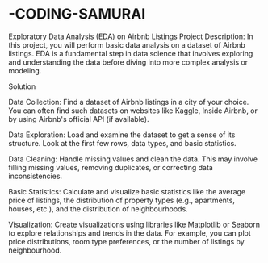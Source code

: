 # -CODING-SAMURAI

Exploratory Data Analysis (EDA) on Airbnb Listings  Project Description: In this project, you will perform basic data analysis on a dataset of  Airbnb listings. EDA is a fundamental step in data science that involves exploring and  understanding the data before diving into more complex analysis or modeling.

Solution

Data Collection: Find a dataset of Airbnb listings in a city of your choice. You can often 
find such datasets on websites like Kaggle, Inside Airbnb, or by using Airbnb's official 
API (if available).

Data Exploration: Load and examine the dataset to get a sense of its structure. Look at 
the first few rows, data types, and basic statistics.

Data Cleaning: Handle missing values and clean the data. This may involve filling 
missing values, removing duplicates, or correcting data inconsistencies.

Basic Statistics: Calculate and visualize basic statistics like the average price of listings, 
the distribution of property types (e.g., apartments, houses, etc.), and the distribution of 
neighbourhoods.

Visualization: Create visualizations using libraries like Matplotlib or Seaborn to explore 
relationships and trends in the data. For example, you can plot price distributions, room 
type preferences, or the number of listings by neighbourhood.
